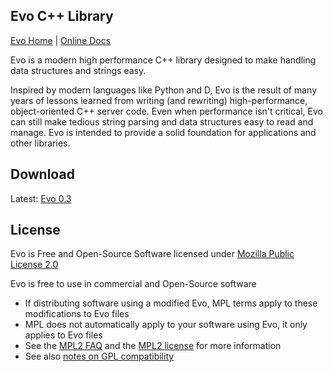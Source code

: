 Evo C++ Library
---------------
[Evo Home](https://github.com/jlctools/evo) | [Online Docs](http://jlctools.github.io/evo/evo-0.3/html/index.html)

Evo is a modern high performance C++ library designed to make handling data structures and 
strings easy.

Inspired by modern languages like Python and D, Evo is the result of many years of lessons
learned from writing (and rewriting) high-performance, object-oriented C++ server code.
Even when performance isn't critical, Evo can still make tedious string parsing and data
structures easy to read and manage. Evo is intended to provide a solid foundation for
applications and other libraries.

Download
--------

Latest: [Evo 0.3](https://github.com/jlctools/evo/raw/master/download/evo0.3.tar.gz)

License
-------

Evo is Free and Open-Source Software licensed under [Mozilla Public License 2.0](https://www.mozilla.org/en-US/MPL/2.0/)

Evo is free to use in commercial and Open-Source software
* If distributing software using a modified Evo, MPL terms apply to these modifications to Evo files
* MPL does not automatically apply to your software using Evo, it only applies to Evo files
* See the [MPL2 FAQ](https://www.mozilla.org/en-US/MPL/2.0/FAQ/) and the [MPL2 license](https://www.mozilla.org/en-US/MPL/2.0/) for more information
* See also [notes on GPL compatibility](https://www.gnu.org/licenses/license-list.en.html#MPL-2.0)
